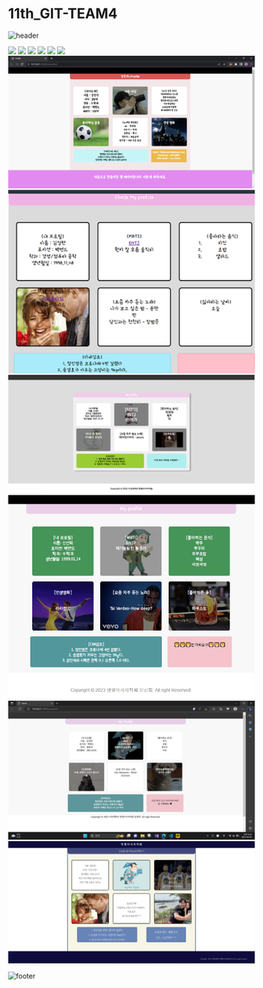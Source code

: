 # 11th_GIT-TEAM4

![header](https://capsule-render.vercel.app/api?type=waving&color=0:FFC100,100:FF0000&height=300&section=header&text=Like%204ion&fontSize=90&animation=fadeIn&fontAlignY=38&desc=멋쟁이%204조처럼&descAlignY=51&descAlign=70&fontColor=FFFFFF)

<span>
  <a href="https://github.com/iamneveralone"><img src="https://github.com/iamneveralone.png" width="100"></a>
  <a href="https://github.com/13155a1"><img src="https://github.com/13155a1.png" width="100"></a>
  <a href="https://github.com/fressh1127"><img src="https://github.com/fressh1127.png" width="100"></a>
  <a href="https://github.com/Goonco"><img src="https://github.com/Goonco.png" width="100"></a>
  <a href="https://github.com/rmdnps10"><img src="https://github.com/rmdnps10.png" width="100"></a>
  <a href="https://github.com/sunghyun1356"><img src="https://github.com/sunghyun1356.png" width="100"></a>
</span>
<!-- 작업물 -->
<img src = "./images/강민석.png">
<img src = "./images/김성현.png">
<img src = "./images/송경호.png">
<img src = "./images/신선희.png">
<img src = "./images/임정연.png">
<img src = "./images/정인영.png">

![footer](https://capsule-render.vercel.app/api?type=cylinder&color=auto&text=Thank%20You%20!&fontAlignY=45&fontSize=40&height=150&animation=blinking&desc=Bye~&animated&descAlignY=70)